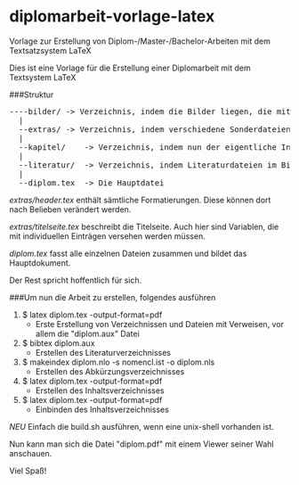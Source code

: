 diplomarbeit-vorlage-latex
==========================

Vorlage zur Erstellung von Diplom-/Master-/Bachelor-Arbeiten mit dem Textsatzsystem LaTeX

Dies ist eine Vorlage für die Erstellung einer Diplomarbeit mit dem Textsystem LaTeX

###Struktur
<pre>
----bilder/	-> Verzeichnis, indem die Bilder liegen, die mit \includegraphics eingebunden werden können
  |
  --extras/	-> Verzeichnis, indem verschiedene Sonderdateien, wie Titelblatt oder Definitionsheader liegen
  |
  --kapitel/	-> Verzeichnis, indem nun der eigentliche Inhalt steht - ausbaubar :-)
  |
  --literatur/	-> Verzeichnis, indem Literaturdateien im BibTeX Format liegen
  |
  --diplom.tex	-> Die Hauptdatei
</pre>
*extras/header.tex* enthält sämtliche Formatierungen. Diese können dort nach Belieben verändert werden.

*extras/titelseite.tex* beschreibt die Titelseite. Auch hier sind Variablen, die mit individuellen Einträgen versehen werden müssen.

*diplom.tex* fasst alle einzelnen Dateien zusammen und bildet das Hauptdokument.

Der Rest spricht hoffentlich für sich.

###Um nun die Arbeit zu erstellen, folgendes ausführen

1. $ latex diplom.tex -output-format=pdf 
	* Erste Erstellung von Verzeichnissen und Dateien mit Verweisen, vor allem die "diplom.aux" Datei 
2. $ bibtex diplom.aux		
	* Erstellen des Literaturverzeichnisses
3. $ makeindex diplom.nlo -s nomencl.ist -o diplom.nls 
	* Erstellen des Abkürzungsverzeichnisses
4. $ latex diplom.tex -output-format=pdf		
	* Erstellen des Inhaltsverzeichnisses
5. $ latex diplom.tex -output-format=pdf
	* Einbinden des Inhaltsverzeichnisses

*NEU*
Einfach die build.sh ausführen, wenn eine unix-shell vorhanden ist.

Nun kann man sich die Datei "diplom.pdf" mit einem Viewer seiner Wahl anschauen.


Viel Spaß! 
